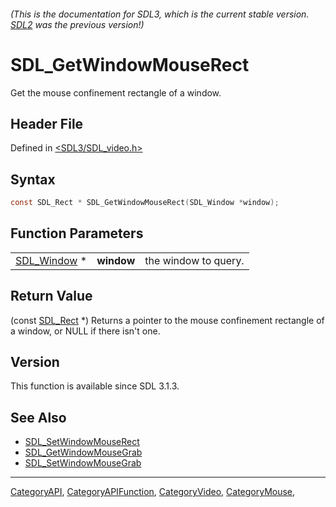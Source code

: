 ###### (This is the documentation for SDL3, which is the current stable version. [SDL2](https://wiki.libsdl.org/SDL2/) was the previous version!)
# SDL_GetWindowMouseRect

Get the mouse confinement rectangle of a window.

## Header File

Defined in [<SDL3/SDL_video.h>](https://github.com/libsdl-org/SDL/blob/main/include/SDL3/SDL_video.h)

## Syntax

```c
const SDL_Rect * SDL_GetWindowMouseRect(SDL_Window *window);
```

## Function Parameters

|                            |            |                      |
| -------------------------- | ---------- | -------------------- |
| [SDL_Window](SDL_Window) * | **window** | the window to query. |

## Return Value

(const [SDL_Rect](SDL_Rect) *) Returns a pointer to the mouse confinement
rectangle of a window, or NULL if there isn't one.

## Version

This function is available since SDL 3.1.3.

## See Also

- [SDL_SetWindowMouseRect](SDL_SetWindowMouseRect)
- [SDL_GetWindowMouseGrab](SDL_GetWindowMouseGrab)
- [SDL_SetWindowMouseGrab](SDL_SetWindowMouseGrab)

----
[CategoryAPI](CategoryAPI), [CategoryAPIFunction](CategoryAPIFunction), [CategoryVideo](CategoryVideo), [CategoryMouse](CategoryMouse), 


